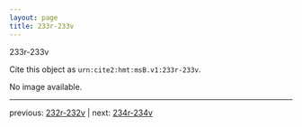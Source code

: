 ```yaml
---
layout: page
title: 233r-233v
---
```


233r-233v

Cite this object as `urn:cite2:hmt:msB.v1:233r-233v`.

No image available. 



---

previous: [232r-232v](../232r-232v/) | next: [234r-234v](../234r-234v/)